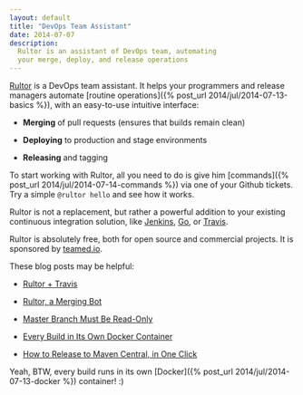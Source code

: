```yaml
---
layout: default
title: "DevOps Team Assistant"
date: 2014-07-07
description:
  Rultor is an assistant of DevOps team, automating
  your merge, deploy, and release operations
---
```


[Rultor](http://www.rultor.com) is a DevOps team assistant.
It helps your programmers and release managers automate
[routine operations]({% post_url 2014/jul/2014-07-13-basics %}),
with an easy-to-use intuitive interface:

 * **Merging** of pull requests (ensures that builds remain clean)

 * **Deploying** to production and stage environments

 * **Releasing** and tagging

To start working with Rultor, all you need to do
is give him [commands]({% post_url 2014/jul/2014-07-14-commands %})
via one of your Github tickets.
Try a simple `@rultor hello` and see how it works.

Rultor is not a replacement, but rather a powerful addition
to your existing continuous integration solution, like
[Jenkins](http://jenkins-ci.org/),
[Go](http://www.thoughtworks.com/products/go-continuous-delivery), or
[Travis](http://www.travis-ci.org).

Rultor is absolutely free, both for open source and commercial projects.
It is sponsored by [teamed.io](http://www.teamed.io).

These blog posts may be helpful:

 * [Rultor + Travis](http://www.yegor256.com/2014/07/31/travis-and-rultor.html)

 * [Rultor, a Merging Bot](http://www.yegor256.com/2014/07/24/rultor-automated-merging.html)

 * [Master Branch Must Be Read-Only](http://www.yegor256.com/2014/07/21/read-only-master-branch.html)

 * [Every Build in Its Own Docker Container](http://www.yegor256.com/2014/07/29/docker-in-rultor.html)

 * [How to Release to Maven Central, in One Click](http://www.yegor256.com/2014/08/19/how-to-release-to-maven-central.html)

Yeah, BTW, every build runs in its own
[Docker]({% post_url 2014/jul/2014-07-13-docker %})
container! :)
